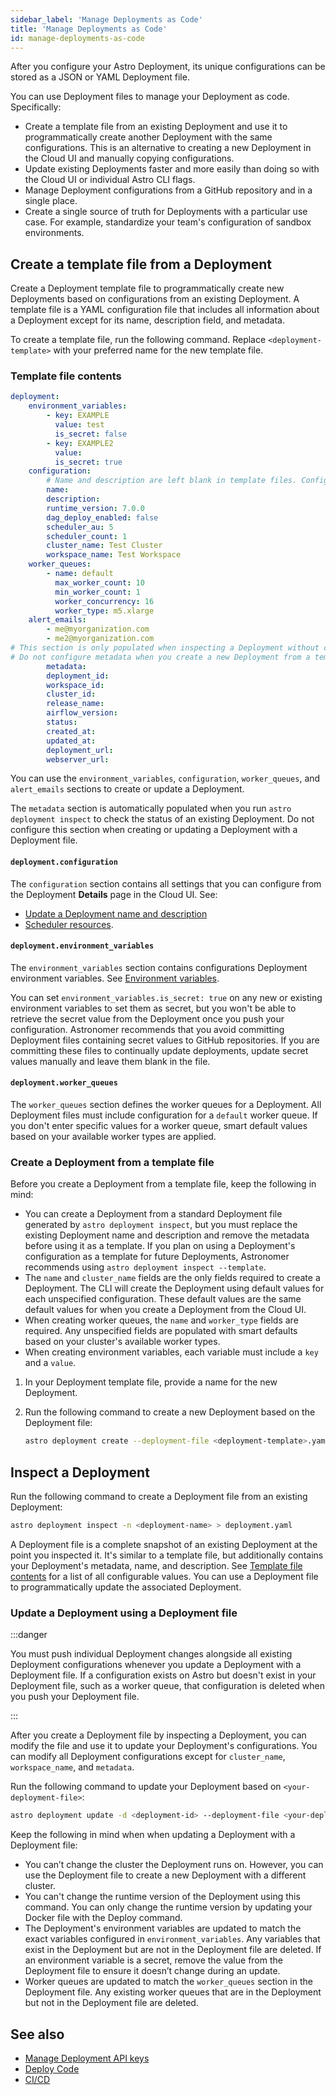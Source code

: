 ```yaml
---
sidebar_label: 'Manage Deployments as Code'
title: 'Manage Deployments as Code'
id: manage-deployments-as-code
---
```


<head>
  <meta name="description" content="Manage an Astro Deployment with JSON or YAML Deployment file. This Deployment file can be used to store, create, or update a Deployment's configuration." />
  <meta name="og:description" content="Manage an Astro Deployment with JSON or YAML Deployment file. This Deployment file can be used to store, create, or update a Deployment's configuration." />
</head>

After you configure your Astro Deployment, its unique configurations can be stored as a JSON or YAML Deployment file.

You can use Deployment files to manage your Deployment as code. Specifically:

- Create a template file from an existing Deployment and use it to programmatically create another Deployment with the same configurations. This is an alternative to creating a new Deployment in the Cloud UI and manually copying configurations.
- Update existing Deployments faster and more easily than doing so with the Cloud UI or individual Astro CLI flags.
- Manage Deployment configurations from a GitHub repository and in a single place.
- Create a single source of truth for Deployments with a particular use case. For example, standardize your team's configuration of sandbox environments.

## Create a template file from a Deployment

Create a Deployment template file to programmatically create new Deployments based on configurations from an existing Deployment. A template file is a YAML configuration file that includes all information about a Deployment except for its name, description field, and metadata.

To create a template file, run the following command. Replace `<deployment-template>` with your preferred name for the new template file.

### Template file contents

```yaml
deployment:
    environment_variables:
        - key: EXAMPLE
          value: test
          is_secret: false
        - key: EXAMPLE2
          value:
          is_secret: true
    configuration:
        # Name and description are left blank in template files. Configure these values when you create a new Deployment from the template file. 
        name: 
        description:
        runtime_version: 7.0.0
        dag_deploy_enabled: false
        scheduler_au: 5
        scheduler_count: 1
        cluster_name: Test Cluster
        workspace_name: Test Workspace
    worker_queues:
        - name: default
          max_worker_count: 10
          min_worker_count: 1
          worker_concurrency: 16
          worker_type: m5.xlarge
    alert_emails:
        - me@myorganization.com
        - me2@myorganization.com
# This section is only populated when inspecting a Deployment without creating a template. 
# Do not configure metadata when you create a new Deployment from a template. 
        metadata:
        deployment_id: 
        workspace_id: 
        cluster_id: 
        release_name: 
        airflow_version: 
        status: 
        created_at: 
        updated_at: 
        deployment_url: 
        webserver_url: 
```

You can use the `environment_variables`, `configuration`, `worker_queues`, and `alert_emails` sections to create or update a Deployment. 

The `metadata` section is automatically populated when you run `astro deployment inspect` to check the status of an existing Deployment. Do not configure this section when creating or updating a Deployment with a Deployment file. 

#### `deployment.configuration`

The `configuration` section contains all settings that you can configure from the Deployment **Details** page in the Cloud UI. See:

- [Update a Deployment name and description](configure-deployment-resources.md#update-a-deployment-name-and-description)
- [Scheduler resources](configure-deployment-resources.md#scheduler-resources).

#### `deployment.environment_variables`

The `environment_variables` section contains configurations Deployment environment variables. See [Environment variables](environment-variables.md).

You can set `environment_variables.is_secret: true` on any new or existing environment variables to set them as secret, but you won't be able to retrieve the secret value from the Deployment once you push your configuration. Astronomer recommends that you avoid committing Deployment files containing secret values to GitHub repositories. If you are committing these files to continually update deployments, update secret values manually and leave them blank in the file.

#### `deployment.worker_queues`

The `worker_queues` section defines the worker queues for a Deployment. All Deployment files must include configuration for a `default` worker queue. If you don't enter specific values for a worker queue, smart default values based on your available worker types are applied.

### Create a Deployment from a template file

Before you create a Deployment from a template file, keep the following in mind:

- You can create a Deployment from a standard Deployment file generated by `astro deployment inspect`, but you must replace the existing Deployment name and description and remove the metadata before using it as a template. If you plan on using a Deployment's configuration as a template for future Deployments, Astronomer recommends using `astro deployment inspect --template`.
- The `name` and `cluster_name` fields are the only fields required to create a Deployment. The CLI will create the Deployment using default values for each unspecified configuration. These default values are the same default values for when you create a Deployment from the Cloud UI.
- When creating worker queues, the `name` and `worker_type` fields are required. Any unspecified fields are populated with smart defaults based on your cluster's available worker types. 
- When creating environment variables, each variable must include a `key` and a `value`.

1. In your Deployment template file, provide a name for the new Deployment.
2. Run the following command to create a new Deployment based on the Deployment file:

    ```bash
    astro deployment create --deployment-file <deployment-template>.yaml
    ```

## Inspect a Deployment

Run the following command to create a Deployment file from an existing Deployment:

```sh
astro deployment inspect -n <deployment-name> > deployment.yaml
```

A Deployment file is a complete snapshot of an existing Deployment at the point you inspected it. It's similar to a template file, but additionally contains your Deployment's metadata, name, and description. See [Template file contents](#template-file-contents) for a list of all configurable values. You can use a Deployment file to programmatically update the associated Deployment.

### Update a Deployment using a Deployment file

:::danger 

You must push individual Deployment changes alongside all existing Deployment configurations whenever you update a Deployment with a Deployment file. If a configuration exists on Astro but doesn't exist in your Deployment file, such as a worker queue, that configuration is deleted when you push your Deployment file. 

:::

After you create a Deployment file by inspecting a Deployment, you can modify the file and use it to update your Deployment's configurations. You can modify all Deployment configurations except for `cluster_name`, `workspace_name`, and `metadata`.

Run the following command to update your Deployment based on `<your-deployment-file>`:

```sh
astro deployment update -d <deployment-id> --deployment-file <your-deployment-file>
```

Keep the following in mind when when updating a Deployment with a Deployment file:

- You can’t change the cluster the Deployment runs on. However, you can use the Deployment file to create a new Deployment with a different cluster.
- You can't change the runtime version of the Deployment using this command. You can only change the runtime version by updating your Docker file with the Deploy command.
- The Deployment's environment variables are updated to match the exact variables configured in `environment_variables`. Any variables that exist in the Deployment but are not in the Deployment file are deleted. If an environment variable is a secret, remove the value from the Deployment file to ensure it doesn’t change during an update.
- Worker queues are updated to match the `worker_queues` section in the Deployment file. Any existing worker queues that are in the Deployment but not in the Deployment file are deleted.

## See also

- [Manage Deployment API keys](api-keys.md)
- [Deploy Code](deploy-code.md)
- [CI/CD](ci-cd.md)